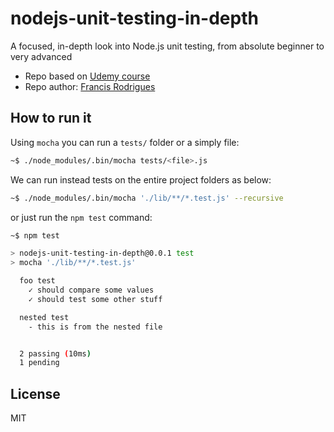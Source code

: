 # nodejs-unit-testing-in-depth

A focused, in-depth look into Node.js unit testing, from absolute beginner to very advanced

- Repo based on [Udemy course][1]
- Repo author: [Francis Rodrigues][2]

## How to run it ##

Using `mocha` you can run a `tests/` folder or a simply file:

```bash
~$ ./node_modules/.bin/mocha tests/<file>.js
```

We can run instead tests on the entire project folders as below:

```bash
~$ ./node_modules/.bin/mocha './lib/**/*.test.js' --recursive
```

or just run the `npm test` command:

```bash
~$ npm test

> nodejs-unit-testing-in-depth@0.0.1 test
> mocha './lib/**/*.test.js'

  foo test
    ✓ should compare some values
    ✓ should test some other stuff

  nested test
    - this is from the nested file


  2 passing (10ms)
  1 pending
```


## License ##

MIT

 [1]: https://www.udemy.com/nodejs-unit-testing-in-depth
 [2]: https://github.com/francisrod01
